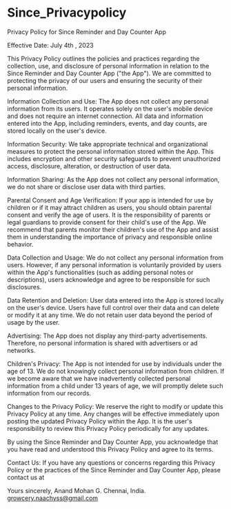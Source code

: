# Since_Privacypolicy
Privacy Policy for Since Reminder and Day Counter App

Effective Date: July 4th , 2023

This Privacy Policy outlines the policies and practices regarding the collection, use, and disclosure of personal information in relation to the Since Reminder and Day Counter App ("the App"). We are committed to protecting the privacy of our users and ensuring the security of their personal information.

Information Collection and Use:
The App does not collect any personal information from its users. It operates solely on the user's mobile device and does not require an internet connection. All data and information entered into the App, including reminders, events, and day counts, are stored locally on the user's device.

Information Security:
We take appropriate technical and organizational measures to protect the personal information stored within the App. This includes encryption and other security safeguards to prevent unauthorized access, disclosure, alteration, or destruction of user data.

Information Sharing:
As the App does not collect any personal information, we do not share or disclose user data with third parties.

Parental Consent and Age Verification:
If your app is intended for use by children or if it may attract children as users, you should obtain parental consent and verify the age of users. It is the responsibility of parents or legal guardians to provide consent for their child's use of the App. We recommend that parents monitor their children's use of the App and assist them in understanding the importance of privacy and responsible online behavior.

Data Collection and Usage:
We do not collect any personal information from users. However, if any personal information is voluntarily provided by users within the App's functionalities (such as adding personal notes or descriptions), users acknowledge and agree to be responsible for such disclosures.

Data Retention and Deletion:
User data entered into the App is stored locally on the user's device. Users have full control over their data and can delete or modify it at any time. We do not retain user data beyond the period of usage by the user.

Advertising:
The App does not display any third-party advertisements. Therefore, no personal information is shared with advertisers or ad networks.

Children's Privacy:
The App is not intended for use by individuals under the age of 13. We do not knowingly collect personal information from children. If we become aware that we have inadvertently collected personal information from a child under 13 years of age, we will promptly delete such information from our records.

Changes to the Privacy Policy:
We reserve the right to modify or update this Privacy Policy at any time. Any changes will be effective immediately upon posting the updated Privacy Policy within the App. It is the user's responsibility to review this Privacy Policy periodically for any updates.

By using the Since Reminder and Day Counter App, you acknowledge that you have read and understood this Privacy Policy and agree to its terms.

Contact Us:
If you have any questions or concerns regarding this Privacy Policy or the practices of the Since Reminder and Day Counter App, please contact us at 

Yours sincerely,
Anand Mohan G.
Chennai, India.
growcery.naachyss@gmail.com
